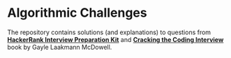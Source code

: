 # Algorithmic Challenges
The repository contains solutions (and explanations) to questions from
[**HackerRank Interview Preparation Kit**](https://www.hackerrank.com/interview/interview-preparation-kit) and [**Cracking the Coding Interview**](https://github.com/alxerg/Books-1/blob/master/Cracking%20the%20Coding%20Interview%2C%206th%20Edition%20189%20Programming%20Questions%20and%20Solutions.pdf)
book by Gayle Laakmann McDowell.
